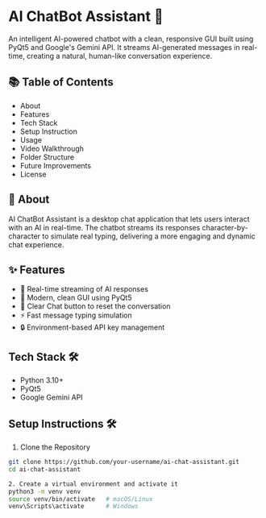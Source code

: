 # AI ChatBot Assistant 🤖

An intelligent AI-powered chatbot with a clean, responsive GUI built using PyQt5 and Google's Gemini API.
It streams AI-generated messages in real-time, creating a natural, human-like conversation experience.

## 📚 Table of Contents

- About
- Features
- Tech Stack
- Setup Instruction
- Usage
- Video Walkthrough
- Folder Structure
- Future Improvements
- License

## 📖 About

AI ChatBot Assistant is a desktop chat application that lets users interact with an AI in real-time.
The chatbot streams its responses character-by-character to simulate real typing, delivering a more engaging and dynamic chat experience.

## ✨ Features

- 📡 Real-time streaming of AI responses
- 🎨 Modern, clean GUI using PyQt5
- 🧹 Clear Chat button to reset the conversation
- ⚡ Fast message typing simulation
- 🔒 Environment-based API key management

## Tech Stack 🛠

- Python 3.10+
- PyQt5
- Google Gemini API

## Setup Instructions 🛠️

1. Clone the Repository
```bash
git clone https://github.com/your-username/ai-chat-assistant.git
cd ai-chat-assistant

2. Create a virtual environment and activate it
python3 -m venv venv
source venv/bin/activate   # macOS/Linux
venv\Scripts\activate      # Windows

